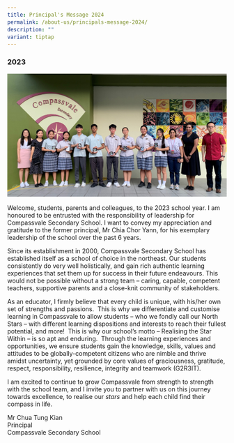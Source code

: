 ```yaml
---
title: Principal's Message 2024
permalink: /about-us/principals-message-2024/
description: ""
variant: tiptap
---
```

### 2023

![](/images/About%20Us%20%20%20Staff/elementz_ls_2023_jpg_cropped.jpg)

Welcome, students, parents and colleagues, to the 2023 school year. I am honoured to be entrusted with the responsibility of leadership for Compassvale Secondary School. I want to convey my appreciation and gratitude to the former principal, Mr Chia Chor Yann, for his exemplary leadership of the school over the past 6 years.

Since its establishment in 2000, Compassvale Secondary School has established itself as a school of choice in the northeast. Our students consistently do very well holistically, and gain rich authentic learning experiences that set them up for success in their future endeavours. This would not be possible without a strong team – caring, capable, competent teachers, supportive parents and a close-knit community of stakeholders.

As an educator, I firmly believe that every child is unique, with his/her own set of strengths and passions.&nbsp; This is why we differentiate and customise learning in Compassvale to allow students – who we fondly call our North Stars – with different learning dispositions and interests to reach their fullest potential, and more!&nbsp; This is why our school’s motto – Realising the Star Within – is so apt and enduring.&nbsp; Through the learning experiences and opportunities, we ensure students gain the knowledge, skills, values and attitudes to be globally-competent citizens who are nimble and thrive amidst uncertainty, yet grounded by core values of graciousness, gratitude, respect, responsibility, resilience, integrity and teamwork (G2R3IT).  

I am excited to continue to grow Compassvale from strength to strength with the school team, and I invite you to partner with us on this journey towards excellence, to realise our&nbsp;_stars_&nbsp;and help each child find their compass in life.&nbsp;

  
Mr Chua Tung Kian  <br>
Principal  <br>
Compassvale Secondary School